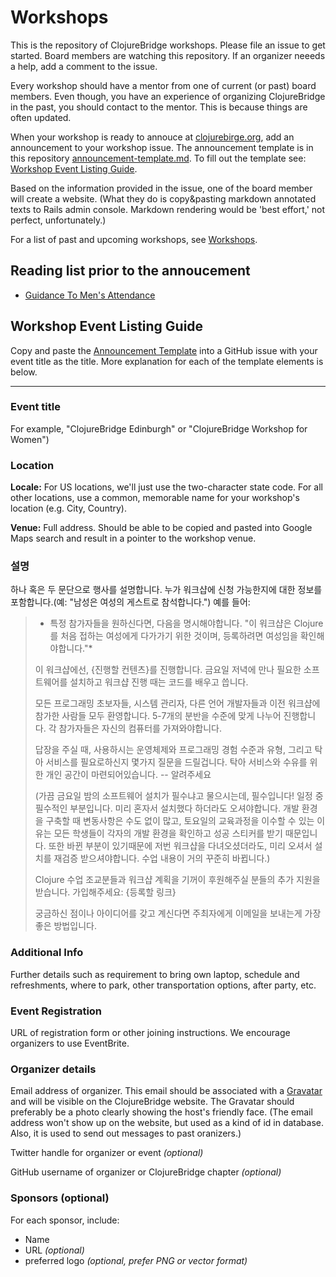 # Workshops

This is the repository of ClojureBridge workshops. Please file an issue to
get started. Board members are watching this repository. If an organizer neeeds
a help, add a comment to the issue.

Every workshop should have a mentor from one of current (or past) board members.
Even though, you have an experience of organizing ClojureBridge in the past,
you should contact to the mentor. This is because things are often updated.

When your workshop is ready to annouce at [clojurebirge.org](http://clojurebridge.org), add an announcement
to your workshop issue. The announcement template is in this repository
[announcement-template.md](https://github.com/ClojureBridge/Workshops/blob/master/announcement-template.md).
To fill out the template see: [Workshop Event Listing Guide](#workshop-event-listing-guide).

Based on the information provided in the issue, one of the board
member will create a website. (What they do is copy&pasting markdown annotated texts
to Rails admin console. Markdown rendering would be 'best effort,' not perfect,
unfortunately.)

For a list of past and upcoming workshops, see [Workshops](http://clojurebridge.github.io/community-docs/workshops.html).

## Reading list prior to the annoucement

- [Guidance To Men's Attendance](https://github.com/ClojureBridge/organizing/blob/master/Guidance-to-Mens-Attendance.md)

## Workshop Event Listing Guide

Copy and paste the [Announcement Template](announcement-template.md)
into a GitHub issue with your event title as the title. More explanation
for each of the template elements is below.

---

### Event title

For example, "ClojureBridge Edinburgh" or "ClojureBridge Workshop for
Women")

### Location

**Locale:** For US locations, we'll just use the two-character state
code.  For all other locations, use a common, memorable name for your
workshop's location (e.g. City, Country).

**Venue:** Full address. Should be able to be copied and pasted into
Google Maps search and result in a pointer to the workshop venue.

### 설명 

하나 혹은 두 문단으로 행사를 설명합니다. 누가 워크샵에 신청 가능한지에 대한 정보를 포함합니다.(예: "남성은 여성의 게스트로 참석합니다.")
예를 들어:

> * 특정 참가자들을 원하신다면, 다음을 명시해야합니다. 
> "이 워크샵은 Clojure를 처음 접하는 여성에게 다가가기 위한 것이며, 등록하려면 여성임을 확인해야합니다."*
>
> 이 워크샵에선, {진행할 컨텐츠}를 진행합니다.
> 금요일 저녁에 만나 필요한 소프트웨어를 설치하고
> 워크샵 진행 때는 코드를 배우고 씁니다.
>
> 모든 프로그래밍 초보자들, 시스템 관리자, 다른 언어 개발자들과 이전 워크샵에 참가한 사람들 모두 환영합니다.
> 5-7개의 분반을 수준에 맞게 나누어 진행합니다.
> 각 참가자들은 자신의 컴퓨터를 가져와야합니다.
>
> 답장을 주실 때, 사용하시는 운영체제와 프로그래밍 경험 수준과 유형, 그리고 탁아 서비스를 필요로하신지 몇가지 질문을 드릴겁니다. 
> 탁아 서비스와 수유를 위한 개인 공간이 마련되어있습니다. -- 알려주세요
>
> (가끔 금요일 밤의 소프트웨어 설치가 필수냐고 물으시는데, 필수입니다!
> 일정 중 필수적인 부분입니다. 미리 혼자서 설치했다 하더라도 오셔야합니다. 
> 개발 환경을 구축할 때 변동사항은 수도 없이 많고,
> 토요일의 교육과정을 이수할 수 있는 이유는 모든 학생들이 각자의 개발 환경을 확인하고 성공 스티커를 받기 때문입니다.
> 또한 바뀐 부분이 있기때문에 저번 워크샵을 다녀오셨더라도, 미리 오셔서 설치를 재검증 받으셔야합니다.
> 수업 내용이 거의 꾸준히 바뀝니다.)
>
> Clojure 수업 조교분들과 워크샵 계획을 기꺼이 후원해주실 분들의 추가 지원을 받습니다.
> 가입해주세요: {등록할 링크}
>
> 궁금하신 점이나 아이디어를 갖고 계신다면 주최자에게 이메일을 보내는게 가장 좋은 방법입니다.

### Additional Info

Further details such as requirement to bring own laptop, schedule and
refreshments, where to park, other transportation options, after party,
etc.

### Event Registration

URL of registration form or other joining instructions. We encourage
organizers to use EventBrite.

### Organizer details

Email address of organizer. This email should be associated with a
[Gravatar](https://gravatar.com/) and will be visible on the
ClojureBridge website. The Gravatar should preferably be a photo clearly
showing the host's friendly face. (The email address won't show up on the
website, but used as a kind of id in database. Also, it is used to send
out messages to past oranizers.)

Twitter handle for organizer or event *(optional)*

GitHub username of organizer or ClojureBridge chapter *(optional)*

### Sponsors (optional)

For each sponsor, include:

- Name
- URL *(optional)*
- preferred logo *(optional, prefer PNG or vector format)*
